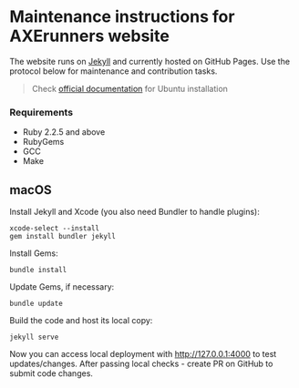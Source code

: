 # Maintenance instructions for AXErunners website

The website runs on [Jekyll](https://github.com/jekyll/jekyll) and currently hosted on GitHub Pages. Use the protocol below for maintenance and contribution tasks.

> Check [official documentation](https://jekyllrb.com/docs/installation/) for Ubuntu installation

### Requirements
* Ruby 2.2.5 and above
* RubyGems
* GCC
* Make

## macOS
Install Jekyll and Xcode (you also need Bundler to handle plugins):
```
xcode-select --install
gem install bundler jekyll
```
Install Gems:
```
bundle install
```
Update Gems, if necessary:
```
bundle update
```
Build the code and host its local copy:
```
jekyll serve
```
Now you can access local deployment with http://127.0.0.1:4000 to test updates/changes. After passing local checks - create PR on GitHub to submit code changes.
